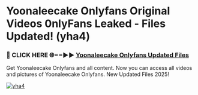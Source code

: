 # Yoonaleecake Onlyfans Original Videos 0nlyFans Leaked - Files Updated! (yha4)

<h3>🔴 CLICK HERE 🌐==►► <a href="https://tinyurl.com/ehrbuxhb" rel="nofollow">Yoonaleecake Onlyfans Updated Files</a></h3>

Get Yoonaleecake Onlyfans and all content. Now you can access all videos and pictures of Yoonaleecake Onlyfans. New Updated Files 2025!

[![yha4](https://i.imgur.com/lVYEuWS.gif)](https://tinyurl.com/ehrbuxhb)
